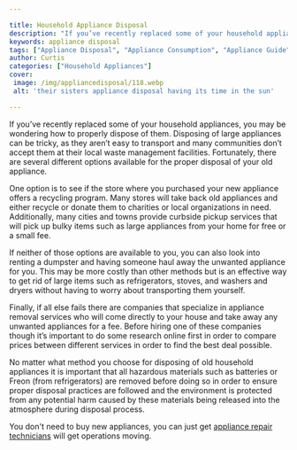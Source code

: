```yaml
---

title: Household Appliance Disposal
description: "If you’ve recently replaced some of your household appliances, you may be wondering how to properly dispose of them. Disposing of ...lets find out"
keywords: appliance disposal
tags: ["Appliance Disposal", "Appliance Consumption", "Appliance Guide"]
author: Curtis
categories: ["Household Appliances"]
cover: 
 image: /img/appliancedisposal/118.webp
 alt: 'their sisters appliance disposal having its time in the sun'

---
```


If you’ve recently replaced some of your household appliances, you may be wondering how to properly dispose of them. Disposing of large appliances can be tricky, as they aren’t easy to transport and many communities don’t accept them at their local waste management facilities. Fortunately, there are several different options available for the proper disposal of your old appliance. 

One option is to see if the store where you purchased your new appliance offers a recycling program. Many stores will take back old appliances and either recycle or donate them to charities or local organizations in need. Additionally, many cities and towns provide curbside pickup services that will pick up bulky items such as large appliances from your home for free or a small fee. 

If neither of those options are available to you, you can also look into renting a dumpster and having someone haul away the unwanted appliance for you. This may be more costly than other methods but is an effective way to get rid of large items such as refrigerators, stoves, and washers and dryers without having to worry about transporting them yourself. 

Finally, if all else fails there are companies that specialize in appliance removal services who will come directly to your house and take away any unwanted appliances for a fee. Before hiring one of these companies though it’s important to do some research online first in order to compare prices between different services in order to find the best deal possible. 

No matter what method you choose for disposing of old household appliances it is important that all hazardous materials such as batteries or Freon (from refrigerators) are removed before doing so in order to ensure proper disposal practices are followed and the environment is protected from any potential harm caused by these materials being released into the atmosphere during disposal process.

You don't need to buy new appliances, you can just get <a href="/pages/appliance-repair-technicians/">appliance repair technicians</a> will get operations moving.